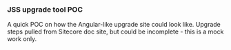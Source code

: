 ### JSS upgrade tool POC

A quick POC on how the Angular-like upgrade site could look like. Upgrade steps pulled from Sitecore doc site, but could be incomplete - this is a mock work only.